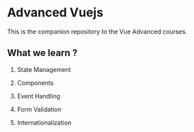 # Advanced Vuejs

This is the companion repository to the Vue Advanced courses.

## What we learn ?

1. State Management

2. Components

3. Event Handling

4. Form Validation

5. Internationalization